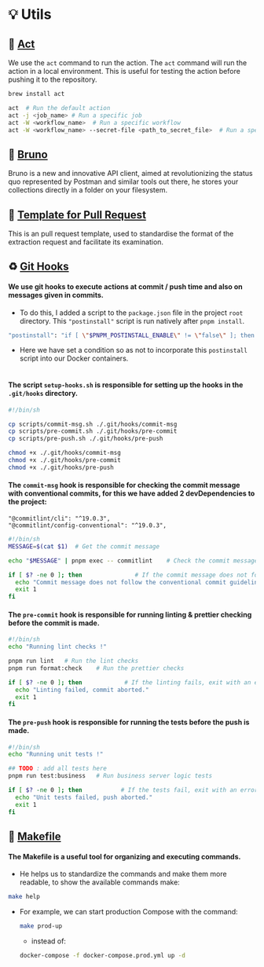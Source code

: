 # 💡 Utils

## 🔎 [Act](https://github.com/nektos/act)

We use the `act` command to run the action. The `act` command will run the action in a local environment. This is useful
for testing the action before pushing it to the repository.

```bash
brew install act

act  # Run the default action
act -j <job_name> # Run a specific job
act -W <workflow_name>  # Run a specific workflow
act -W <workflow_name> --secret-file <path_to_secret_file>  # Run a specific workflow with secrets
```

## 🧸 [Bruno](https://github.com/usebruno/bruno)

Bruno is a new and innovative API client, aimed at revolutionizing the status quo represented by Postman and similar
tools out there, he stores your collections directly in a folder on your filesystem.

## 📝 [Template for Pull Request](https://github.com/william-wtr92/instamint/blob/main/.github/pull_request.template.md)

This is an pull request template, used to standardise the format of the extraction request and facilitate its
examination.

## ♻️ [Git Hooks](https://github.com/william-wtr92/instamint/tree/main/scripts)

#### We use git hooks to execute actions at commit / push time and also on messages given in commits.

- To do this, I added a script to the `package.json` file in the project `root` directory. This `"postinstall"` script
  is run
  natively after `pnpm install`.

```bash
"postinstall": "if [ \"$PNPM_POSTINSTALL_ENABLE\" != \"false\" ]; then chmod +x ./scripts/setup-hooks.sh && ./scripts/setup-hooks.sh; fi",
```

- Here we have set a condition so as not to incorporate this `postinstall` script into our Docker containers.<br><br>

#### The script `setup-hooks.sh` is responsible for setting up the hooks in the `.git/hooks` directory.

```bash
#!/bin/sh

cp scripts/commit-msg.sh ./.git/hooks/commit-msg
cp scripts/pre-commit.sh ./.git/hooks/pre-commit
cp scripts/pre-push.sh ./.git/hooks/pre-push

chmod +x ./.git/hooks/commit-msg
chmod +x ./.git/hooks/pre-commit
chmod +x ./.git/hooks/pre-push
```

#### The `commit-msg` hook is responsible for checking the commit message with conventional commits, for this we have added 2 devDependencies to the project:

    "@commitlint/cli": "^19.0.3",
    "@commitlint/config-conventional": "^19.0.3",

```bash
#!/bin/sh
MESSAGE=$(cat $1)  # Get the commit message

echo "$MESSAGE" | pnpm exec -- commitlint    # Check the commit message

if [ $? -ne 0 ]; then               # If the commit message does not follow the conventional commit guidelines, exit with an error
  echo "Commit message does not follow the conventional commit guidelines."
  exit 1
fi
```

#### The `pre-commit` hook is responsible for running linting & prettier checking before the commit is made.

```bash
#!/bin/sh
echo "Running lint checks !"

pnpm run lint   # Run the lint checks
pnpm run format:check    # Run the prettier checks

if [ $? -ne 0 ]; then            # If the linting fails, exit with an error
  echo "Linting failed, commit aborted."
  exit 1
fi
```

#### The `pre-push` hook is responsible for running the tests before the push is made.

```bash
#!/bin/sh
echo "Running unit tests !"

## TODO : add all tests here
pnpm run test:business   # Run business server logic tests

if [ $? -ne 0 ]; then           # If the tests fail, exit with an error
  echo "Unit tests failed, push aborted."
  exit 1
fi
```

## 🧩 [Makefile](https://github.com/william-wtr92/instamint/tree/main/Makefile)

#### The Makefile is a useful tool for organizing and executing commands.

- He helps us to standardize the commands and make them more readable, to show the available commands make:

```bash
make help
```

- For example, we can start production Compose with the command:

  ```bash
  make prod-up
  ```

  - instead of:

  ```bash
  docker-compose -f docker-compose.prod.yml up -d
  ```
